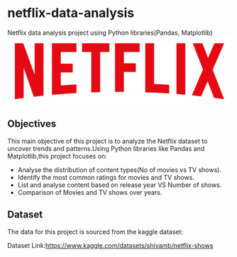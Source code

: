  # netflix-data-analysis
Netflix data analysis project  using Python libraries(Pandas, Matplotlib)
![Netflix_Logo](https://github.com/prachisharma52833-art/netflix-data-analysis/blob/main/logo.png)

## Objectives
This main objective of this project is to analyze the Netflix dataset to uncover trends and patterns.Using Python libraries like Pandas and Matplotlib,this project focuses on:
* Analyse the distribution of content types(No of movies vs TV shows). 
* Identify the most common ratings for movies and TV shows.
* List and analyse content based on release year  VS Number of shows.
* Comparison of Movies and TV shows over years.

## Dataset
The data for this project is sourced from the kaggle dataset:

Dataset Link:https://www.kaggle.com/datasets/shivamb/netflix-shows



